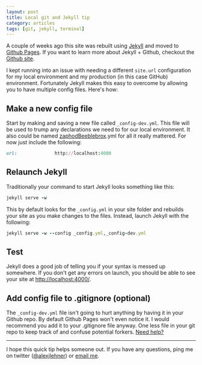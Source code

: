 ```yaml
---
layout: post
title: Local git and Jekyll tip
category: articles
tags: [git, jekyll, terminal]
---
```


A couple of weeks ago this site was rebuilt using [Jekyll](http://jekyllrb.com/) and moved to [Github Pages](https://pages.github.com/). If you want to learn more about Jekyll + Github, checkout the [Github site](https://help.github.com/articles/using-jekyll-with-pages).

I kept running into an issue with needing a different `site.url` configuration for my local environment and my production (in this case GitHub) environment. Fortunately Jekyll makes this easy to overcome by allowing you to have multiple config files. Here's how:

## Make a new config file

Start by making and saving a new file called `_config-dev.yml`. This file will be used to trump any declarations we need to for our local environment. It also could be named [zaphodBeeblebrox](http://en.wikipedia.org/wiki/Zaphod_Beeblebrox "Wikipedia:Zaphod Beeblebrox").yml for all it really mattered. For now just include the following:

~~~ ruby
url:              http://localhost:4000
~~~

## Relaunch Jekyll

Traditionally your command to start Jekyll looks something like this: 

~~~ ruby
jekyll serve -w
~~~

This by default looks for the `_config.yml` in your site folder and rebuilds your site as you make changes to the files. Instead, launch Jekyll with the following:

~~~ ruby
jekyll serve -w --config _config.yml,_config-dev.yml
~~~

## Test

Jekyll does a good job of telling you if your syntax is messed up somewhere. If you don't get any errors on launch, you should be able to see your site at [http://localhost:4000/](http://localhost:4000/).

## Add config file to .gitignore (optional)

The `_config-dev.yml` file isn't going to hurt anything by having it in your Github repo. By default Github Pages won't even notice it. I would recommend you add it to your .gitignore file anyway. One less file in your git repo to keep track of and confuse potential forkers. [Need help?](https://help.github.com/articles/ignoring-files "Github Help: Ignoring files")

---

I hope this quick tip helps someone out. If you have any questions, ping me on twitter ([@alexjlehner](https://twitter.com/AlexJLehner "Alex on Twitter")) or [email me](mailto:alex@lifelikegeek.com).
